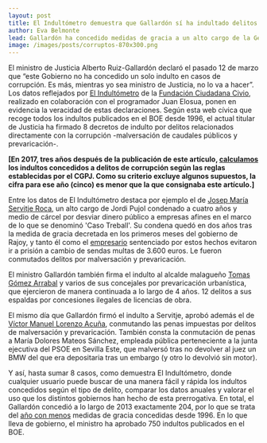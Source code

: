 ```yaml
---
layout: post
title: El Indultómetro demuestra que Gallardón sí ha indultado delitos de corrupción. 8 entre malversación y prevaricación
author: Eva Belmonte
lead: Gallardón ha concedido medidas de gracia a un alto cargo de la Generalitat, a un alcalde malagueño y a una empleada municipal en Sevilla, entre otros, por delitos relacionados directamente con la corrupción
image: /images/posts/corruptos-870x300.png
---
```


El ministro de Justicia Alberto Ruiz-Gallardón declaró el pasado 12 de marzo que “este Gobierno no ha concedido un solo indulto en casos de corrupción. Es más, mientras yo sea ministro de Justicia, no lo va a hacer”. Los datos reflejados por [El Indultómetro][1] de la [Fundación Ciudadana Civio][2], realizado en colaboración con el programador Juan Elosua, ponen en evidencia la veracidad de estas declaraciones. Según esta web cívica que recoge todos los indultos publicados en el BOE desde 1996, el actual titular de Justicia ha firmado 8 decretos de indulto por delitos relacionados directamente con la corrupción -malversación de caudales públicos y prevaricación-.

**[En 2017, tres años después de la publicación de este artículo, [calculamos](www.elindultometro.es/2017/04/19/indultos-por-corrupcion.html) los indultos concedidos a delitos de corrupción según las reglas establecidas por el CGPJ. Como su criterio excluye algunos supuestos, la cifra para ese año (cinco) es menor que la que consignaba este artículo.]**

Entre los datos de El Indultómetro destaca por ejemplo el de [Josep María Servitje Roca][3], un alto cargo de Jordi Pujol condenado a cuatro años y medio de cárcel por desviar dinero público a empresas afines en el marco de lo que se denominó 'Caso Treball'. Su condena quedó en dos años tras la medida de gracia decretada en los primeros meses del gobierno de Rajoy, y tanto él como el [empresario][5] sentenciado por estos hechos evitaron ir a prisión a cambio de sendas multas de 3.600 euros. Le fueron conmutados delitos por malversación y prevaricación.

El ministro Gallardón también firma el indulto al alcalde malagueño [Tomas Gómez Arrabal][6] y varios de sus concejales por prevaricación urbanística, que ejercieron de manera continuada a lo largo de 4 años. 12 delitos a sus espaldas por concesiones ilegales de licencias de obra.

El mismo día que Gallardón firmó el indulto a Servitje, aprobó además el de [Víctor Manuel Lorenzo Acuña][7], conmutando las penas impuestas por delitos de malversación y prevaricación. También consta la conmutación de penas a  María Dolores Mateos Sánchez, empleada pública perteneciente a la junta ejecutiva del PSOE en Sevilla Este, que malversó tras no devolver al juez un BMW del que era depositaria tras un embargo (y otro lo devolvió sin motor).

Y así, hasta sumar 8 casos, como demuestra El Indultómetro, donde cualquier usuario puede buscar de una manera fácil y rápida los indultos concedidos según el tipo de delito, comparar los datos anuales y valorar el uso que los distintos gobiernos han hecho de esta prerrogativa. En total, el Gallardón concedió a lo largo de 2013 exactamente 204, por lo que se trata del [año con menos][8] medidas de gracia concedidas desde 1996. En lo que lleva de gobierno, el ministro ha aprobado 750 indultos publicados en el BOE.

[1]: http://www.elindultometro.es/index.html
[2]: http://www.civio.es
[3]: http://www.elindultometro.es/indulto.html?id=BOE-A-2012-3577
[4]: http://www.boe.es/diario_boe/txt.php?id=BOE-A-2012-3574
[5]: http://www.boe.es/diario_boe/txt.php?id=BOE-A-2012-3574
[6]: http://www.boe.es/diario_boe/txt.php?id=BOE-A-2012-9635
[7]: http://www.elindultometro.es/indulto.html?id=BOE-A-2012-3574
[8]: http://www.elindultometro.es/2014/02/05/actualizacion-2013.html